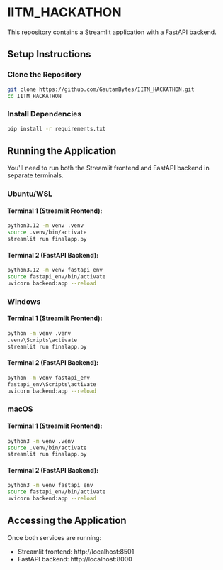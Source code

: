 # IITM_HACKATHON

This repository contains a Streamlit application with a FastAPI backend.

## Setup Instructions

### Clone the Repository

```bash
git clone https://github.com/GautamBytes/IITM_HACKATHON.git
cd IITM_HACKATHON
```

### Install Dependencies

```bash
pip install -r requirements.txt
```

## Running the Application

You'll need to run both the Streamlit frontend and FastAPI backend in separate terminals.

### Ubuntu/WSL

#### Terminal 1 (Streamlit Frontend):
```bash
python3.12 -m venv .venv
source .venv/bin/activate
streamlit run finalapp.py
```

#### Terminal 2 (FastAPI Backend):
```bash
python3.12 -m venv fastapi_env
source fastapi_env/bin/activate
uvicorn backend:app --reload
```

### Windows

#### Terminal 1 (Streamlit Frontend):
```bash
python -m venv .venv
.venv\Scripts\activate
streamlit run finalapp.py
```

#### Terminal 2 (FastAPI Backend):
```bash
python -m venv fastapi_env
fastapi_env\Scripts\activate
uvicorn backend:app --reload
```

### macOS

#### Terminal 1 (Streamlit Frontend):
```bash
python3 -m venv .venv
source .venv/bin/activate
streamlit run finalapp.py
```

#### Terminal 2 (FastAPI Backend):
```bash
python3 -m venv fastapi_env
source fastapi_env/bin/activate
uvicorn backend:app --reload
```

## Accessing the Application

Once both services are running:
- Streamlit frontend: http://localhost:8501
- FastAPI backend: http://localhost:8000
